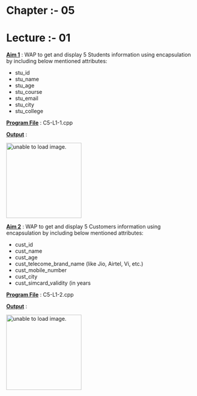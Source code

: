 # Chapter :- 05
# Lecture :- 01


<u>**Aim 1**</u> : WAP to get and display 5 Students information using encapsulation by including below mentioned attributes:
- stu_id
- stu_name
- stu_age
- stu_course
- stu_email
- stu_city
- stu_college

<u>**Program File**</u> : C5-L1-1.cpp

<u>**Output**</u> :

<img src="https://user-images.githubusercontent.com/114165239/209714019-6e252c31-4270-48b4-b853-a8538c65c379.png" height = "200px" alt = "unable to load image.">

<u>**Aim 2**</u> : WAP to get and display 5 Customers information using encapsulation by including below mentioned attributes:
- cust_id
- cust_name
- cust_age
- cust_telecome_brand_name (like Jio, Airtel, Vi, etc.)
- cust_mobile_number
- cust_city
- cust_simcard_validity (in years

<u>**Program File**</u> : C5-L1-2.cpp

<u>**Output**</u> :

<img src="https://user-images.githubusercontent.com/114165239/209714083-2aea5055-495d-49e4-a04e-add8f65610c2.png" height = "200px" alt = "unable to load image.">
